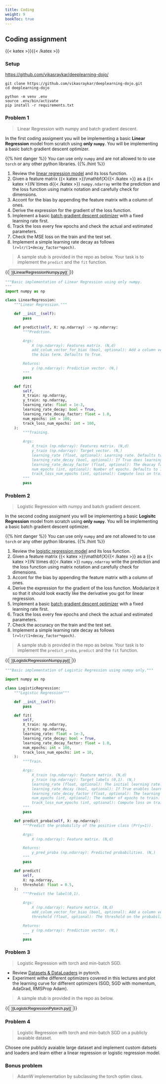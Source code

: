 ```yaml
---
title: Coding
weight: 9
bookToc: true
---
```


## Coding assignment

{{< katex >}}{{< /katex >}}

### Setup

https://github.com/vikasraykar/deeplearning-dojo/

```
git clone https://github.com/vikasraykar/deeplearning-dojo.git
cd deeplearning-dojo

python -m venv .env
source .env/bin/activate
pip install -r requirements.txt
```

### Problem 1

> Linear Regression with numpy and batch gradient descent.

In the first coding assigment you will be implementing a basic **Linear Regression** model from scratch using **only `numpy`**. You will be implementing a basic batch gradient descent optimizer.

{{% hint danger %}}
You can use only `numpy` and are not allowed to to use `torch` or any other python libraries.
{{% /hint %}}


1. Review the [linear regression model](/deeplearning/docs/training/model/#linear-regression) and its loss function.
1. Given a feature matrix {{< katex >}}\mathbf{X}{{< /katex >}} as a {{< katex >}}N \times d{{< /katex >}} `numpy.ndarray` write the prediction and the loss function using matrix notation and carefully check for dimensions.
1. Accont for the bias by appending the feature matrix with a column of ones.
1. Derive the expression for the gradient of the loss function.
1. Implement a basic [batch gradient descent optimizer](/deeplearning/docs/training/gradient_descent/#batch-gradient-descent) with a fixed learning rate first.
1. Track the loss every few epochs and check the actual and estimated parameters.
1. Check the MSE loss on the train and the test set.
1. Implement a simple learning rate decay as follows `lr=lr/(1+decay_factor*epoch)`.

> A sample stub is provided in the repo as below. Your task is to implement the `predict` and the `fit` function.

{{<button href="https://github.com/vikasraykar/deeplearning-dojo/blob/main/stubs/LinearRegressionNumpy.py">}}LinearRegressionNumpy.py{{</button>}}

```python
"""Basic implementation of Linear Regression using only numpy.
"""
import numpy as np

class LinearRegression:
    """Linear Regression."""

    def __init__(self):
        pass

    def predict(self, X: np.ndarray) -> np.ndarray:
        """Predction.

        Args:
            X (np.ndarray): Features matrix. (N,d)
            add_colum_vector_for_bias (bool, optional): Add a column vector of ones to model
            the bias term. Defaults to True.

        Returns:
            y (np.ndarray): Prediction vector. (N,)
        """
        pass

    def fit(
        self,
        X_train: np.ndarray,
        y_train: np.ndarray,
        learning_rate: float = 1e-3,
        learning_rate_decay: bool = True,
        learning_rate_decay_factor: float = 1.0,
        num_epochs: int = 100,
        track_loss_num_epochs: int = 100,
    ):
        """Training.

        Args:
            X_train (np.ndarray): Features matrix. (N,d)
            y_train (np.ndarray): Target vector. (N,)
            learning_rate (float, optional): Learning rate. Defaults to 0.001.
            learning_rate_decay (bool, optional): If True does learning rate deacy. Defaults to True.
            learning_rate_decay_factor (float, optional): The deacay factor (lr=lr/(1+decay_factor*epoch)). Defaults to 1.0.
            num_epochs (int, optional): Number of epochs. Defaults to 100.
            track_loss_num_epochs (int, optional): Compute loss on training set once in k epochs. Defaults to 100.
        """
        pass
```

### Problem 2

> Logistic Regression with numpy and batch gradient descent.

In the second coding assigment you will be implementing a basic **Logisitc Regression** model from scratch using **only `numpy`**. You will be implementing a basic batch gradient descent optimizer.

{{% hint danger %}}
You can use only `numpy` and are not allowed to to use `torch` or any other python libraries.
{{% /hint %}}


1. Review the [logistic regression model](/deeplearning/docs/training/model/#llogistic-regression) and its loss function.
1. Given a feature matrix {{< katex >}}\mathbf{X}{{< /katex >}} as a {{< katex >}}N \times d{{< /katex >}} `numpy.ndarray` write the prediction and the loss function using matrix notation and carefully check for dimensions.
1. Accont for the bias by appending the feature matrix with a column of ones.
1. Derive the expression for the gradient of the loss function. Modularize it so that it should look exactly like the derivative you got for linear regression.
1. Implement a basic [batch gradient descent optimizer](/deeplearning/docs/training/gradient_descent/#batch-gradient-descent) with a fixed learning rate first.
1. Track the loss every few epochs and check the actual and estimated parameters.
1. Check the accuracy on the train and the test set.
1. Implement a simple learning rate decay as follows `lr=lr/(1+decay_factor*epoch)`.

> A sample stub is provided in the repo as below. Your task is to implement the `predict_proba`, `predict` and the `fit` function.

{{<button href="https://github.com/vikasraykar/deeplearning-dojo/blob/main/stubs/LogisticRegressionNumpy.py">}}LogisticRegressionNumpy.py{{</button>}}

```python
"""Basic implementation of Logistic Regression using numpy only."""

import numpy as np

class LogisticRegression:
    """Logistic Regression"""

    def __init__(self):
        pass

    def fit(
        self,
        X_train: np.ndarray,
        y_train: np.ndarray,
        learning_rate: float = 1e-3,
        learning_rate_decay: bool = True,
        learning_rate_decay_factor: float = 1.0,
        num_epochs: int = 100,
        track_loss_num_epochs: int = 10,
    ):
        """Train.

        Args:
            X_train (np.ndarray): Feature matrix. (N,d)
            y_train (np.ndarray): Target labels (0,1). (N,)
            learning_rate (float, optional): The initial learning rate. Defaults to 1e-3.
            learning_rate_decay (bool, optional): If True enables learning rate decay. Defaults to True.
            learning_rate_decay_factor (float, optional): The learning rate decay factor (1/(1+decay_factor*epoch)). Defaults to 1.0.
            num_epochs (int, optional): The number of epochs to train. Defaults to 100.
            track_loss_num_epochs (int, optional): Compute loss on training set once in k epochs. Defaults to 10.
        """
        pass

    def predict_proba(self, X: np.ndarray):
        """Predict the probability of the positive class (Pr(y=1)).

        Args:
            X (np.ndarray): Feature matrix. (N,d)

        Returns:
            y_pred_proba (np.ndarray): Predicted probabilities. (N,)
        """
        pass

    def predict(
        self,
        X: np.ndarray,
        threshold: float = 0.5,
    ):
        """Predict the label(0,1).

        Args:
            X (np.ndarray): Feature matrix. (N,d)
            add_colum_vector_for_bias (bool, optional): Add a column vector of ones to model the bias term. Defaults to True.
            threshold (float, optional): The threshold on the probabilit. Defaults to 0.5.

        Returns:
            y (np.ndarray): Prediction vector. (N,)
        """
        pass
```

### Problem 3

> Logistic Regression with torch and min-batch SGD.

- Review [Datasets & DataLoaders](https://pytorch.org/tutorials/beginner/basics/data_tutorial.html) in pytorch.
- Experiment withe different optimizers covered in this lectures and plot the learning curve for different optimizers (SGD, SGD with momentum, AdaGrad, RMSProp Adam).

> A sample stub is provided in the repo as below.

{{<button href="https://github.com/vikasraykar/deeplearning-dojo/blob/main/stubs/LogisticRegressionPytorch.py">}}LogisticRegressionPytorch.py{{</button>}}

### Problem 4

> Logistic Regression with torch and min-batch SGD on a publicly avaiable dataset.

Chosee one publicly avaiable large dataset and implement custom datsets and loaders and learn either a linear regression or logistic regression model.

### Bonus problem

> AdamW implementation by subclassing the torch optim class.
